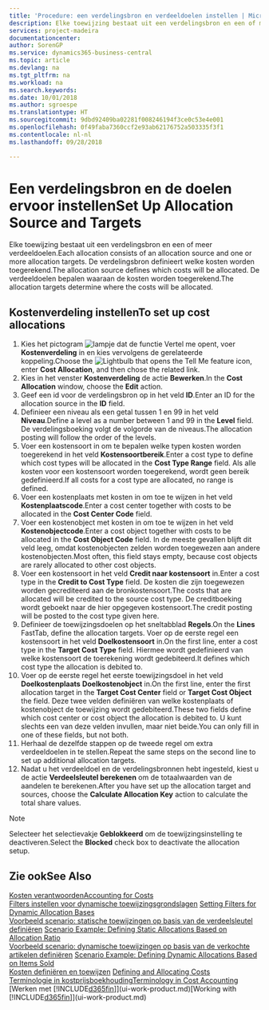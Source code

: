 ```yaml
---
title: 'Procedure: een verdelingsbron en verdeeldoelen instellen | Microsoft Docs'
description: Elke toewijzing bestaat uit een verdelingsbron en een of meer verdeeldoelen. De verdelingsbron definieert welke kosten worden toegerekend. De verdeeldoelen bepalen waaraan de kosten worden toegerekend.
services: project-madeira
documentationcenter: 
author: SorenGP
ms.service: dynamics365-business-central
ms.topic: article
ms.devlang: na
ms.tgt_pltfrm: na
ms.workload: na
ms.search.keywords: 
ms.date: 10/01/2018
ms.author: sgroespe
ms.translationtype: HT
ms.sourcegitcommit: 9dbd92409ba02281f008246194f3ce0c53e4e001
ms.openlocfilehash: 0f49faba7360ccf2e93ab62176752a503335f3f1
ms.contentlocale: nl-nl
ms.lasthandoff: 09/28/2018

---
```

# <a name="set-up-allocation-source-and-targets"></a><span data-ttu-id="f8a5b-105">Een verdelingsbron en de doelen ervoor instellen</span><span class="sxs-lookup"><span data-stu-id="f8a5b-105">Set Up Allocation Source and Targets</span></span>
<span data-ttu-id="f8a5b-106">Elke toewijzing bestaat uit een verdelingsbron en een of meer verdeeldoelen.</span><span class="sxs-lookup"><span data-stu-id="f8a5b-106">Each allocation consists of an allocation source and one or more allocation targets.</span></span> <span data-ttu-id="f8a5b-107">De verdelingsbron definieert welke kosten worden toegerekend.</span><span class="sxs-lookup"><span data-stu-id="f8a5b-107">The allocation source defines which costs will be allocated.</span></span> <span data-ttu-id="f8a5b-108">De verdeeldoelen bepalen waaraan de kosten worden toegerekend.</span><span class="sxs-lookup"><span data-stu-id="f8a5b-108">The allocation targets determine where the costs will be allocated.</span></span>  

## <a name="to-set-up-cost-allocations"></a><span data-ttu-id="f8a5b-109">Kostenverdeling instellen</span><span class="sxs-lookup"><span data-stu-id="f8a5b-109">To set up cost allocations</span></span>  
1.  <span data-ttu-id="f8a5b-110">Kies het pictogram ![lampje dat de functie Vertel me opent](media/ui-search/search_small.png "Vertel me wat u wilt doen"), voer **Kostenverdeling** in en kies vervolgens de gerelateerde koppeling.</span><span class="sxs-lookup"><span data-stu-id="f8a5b-110">Choose the ![Lightbulb that opens the Tell Me feature](media/ui-search/search_small.png "Tell me what you want to do") icon, enter **Cost Allocation**, and then chose the related link.</span></span>  
2.  <span data-ttu-id="f8a5b-111">Kies in het venster **Kostenverdeling** de actie **Bewerken**.</span><span class="sxs-lookup"><span data-stu-id="f8a5b-111">In the **Cost Allocation** window, choose the **Edit** action.</span></span>  
3.  <span data-ttu-id="f8a5b-112">Geef een id voor de verdelingsbron op in het veld **ID**.</span><span class="sxs-lookup"><span data-stu-id="f8a5b-112">Enter an ID for the allocation source in the **ID** field.</span></span>  
4.  <span data-ttu-id="f8a5b-113">Definieer een niveau als een getal tussen 1 en 99 in het veld **Niveau**.</span><span class="sxs-lookup"><span data-stu-id="f8a5b-113">Define a level as a number between 1 and 99 in the **Level** field.</span></span> <span data-ttu-id="f8a5b-114">De verdelingsboeking volgt de volgorde van de niveaus.</span><span class="sxs-lookup"><span data-stu-id="f8a5b-114">The allocation posting will follow the order of the levels.</span></span>  
5.  <span data-ttu-id="f8a5b-115">Voer een kostensoort in om te bepalen welke typen kosten worden toegerekend in het veld **Kostensoortbereik**.</span><span class="sxs-lookup"><span data-stu-id="f8a5b-115">Enter a cost type to define which cost types will be allocated in the **Cost Type Range** field.</span></span> <span data-ttu-id="f8a5b-116">Als alle kosten voor een kostensoort worden toegerekend, wordt geen bereik gedefinieerd.</span><span class="sxs-lookup"><span data-stu-id="f8a5b-116">If all costs for a cost type are allocated, no range is defined.</span></span>  
6.  <span data-ttu-id="f8a5b-117">Voer een kostenplaats met kosten in om toe te wijzen in het veld **Kostenplaatscode**.</span><span class="sxs-lookup"><span data-stu-id="f8a5b-117">Enter a cost center together with costs to be allocated in the **Cost Center Code** field.</span></span>  
7.  <span data-ttu-id="f8a5b-118">Voer een kostenobject met kosten in om toe te wijzen in het veld **Kostenobjectcode**.</span><span class="sxs-lookup"><span data-stu-id="f8a5b-118">Enter a cost object together with costs to be allocated in the **Cost Object Code** field.</span></span> <span data-ttu-id="f8a5b-119">In de meeste gevallen blijft dit veld leeg, omdat kostenobjecten zelden worden toegewezen aan andere kostenobjecten.</span><span class="sxs-lookup"><span data-stu-id="f8a5b-119">Most often, this field stays empty, because cost objects are rarely allocated to other cost objects.</span></span>  
8.  <span data-ttu-id="f8a5b-120">Voer een kostensoort in het veld **Credit naar kostensoort** in.</span><span class="sxs-lookup"><span data-stu-id="f8a5b-120">Enter a cost type in the **Credit to Cost Type** field.</span></span> <span data-ttu-id="f8a5b-121">De kosten die zijn toegewezen worden gecrediteerd aan de bronkostensoort.</span><span class="sxs-lookup"><span data-stu-id="f8a5b-121">The costs that are allocated will be credited to the source cost type.</span></span> <span data-ttu-id="f8a5b-122">De creditboeking wordt geboekt naar de hier opgegeven kostensoort.</span><span class="sxs-lookup"><span data-stu-id="f8a5b-122">The credit posting will be posted to the cost type given here.</span></span>  
9. <span data-ttu-id="f8a5b-123">Definieer de toewijzingsdoelen op het sneltabblad **Regels**.</span><span class="sxs-lookup"><span data-stu-id="f8a5b-123">On the **Lines** FastTab, define the allocation targets.</span></span> <span data-ttu-id="f8a5b-124">Voer op de eerste regel een kostensoort in het veld **Doelkostensoort** in.</span><span class="sxs-lookup"><span data-stu-id="f8a5b-124">On the first line, enter a cost type in the **Target Cost Type** field.</span></span> <span data-ttu-id="f8a5b-125">Hiermee wordt gedefinieerd van welke kostensoort de toerekening wordt gedebiteerd.</span><span class="sxs-lookup"><span data-stu-id="f8a5b-125">It defines which cost type the allocation is debited to.</span></span>  
10. <span data-ttu-id="f8a5b-126">Voer op de eerste regel het eerste toewijzingsdoel in het veld **Doelkostenplaats** **Doelkostenobject** in.</span><span class="sxs-lookup"><span data-stu-id="f8a5b-126">On the first line, enter the first allocation target in the **Target Cost Center** field or **Target Cost Object** the field.</span></span> <span data-ttu-id="f8a5b-127">Deze twee velden definiëren van welke kostenplaats of kostenobject de toewijzing wordt gedebiteerd.</span><span class="sxs-lookup"><span data-stu-id="f8a5b-127">These two fields define which cost center or cost object the allocation is debited to.</span></span> <span data-ttu-id="f8a5b-128">U kunt slechts een van deze velden invullen, maar niet beide.</span><span class="sxs-lookup"><span data-stu-id="f8a5b-128">You can only fill in one of these fields, but not both.</span></span>  
11. <span data-ttu-id="f8a5b-129">Herhaal de dezelfde stappen op de tweede regel om extra verdeeldoelen in te stellen.</span><span class="sxs-lookup"><span data-stu-id="f8a5b-129">Repeat the same steps on the second line to set up additional allocation targets.</span></span>  
12. <span data-ttu-id="f8a5b-130">Nadat u het verdeeldoel en de verdelingsbronnen hebt ingesteld, kiest u de actie **Verdeelsleutel berekenen** om de totaalwaarden van de aandelen te berekenen.</span><span class="sxs-lookup"><span data-stu-id="f8a5b-130">After you have set up the allocation target and sources, choose the **Calculate Allocation Key** action to calculate the total share values.</span></span>  

> [!NOTE]  
>  <span data-ttu-id="f8a5b-131">Selecteer het selectievakje **Geblokkeerd** om de toewijzingsinstelling te deactiveren.</span><span class="sxs-lookup"><span data-stu-id="f8a5b-131">Select the **Blocked** check box to deactivate the allocation setup.</span></span>  

## <a name="see-also"></a><span data-ttu-id="f8a5b-132">Zie ook</span><span class="sxs-lookup"><span data-stu-id="f8a5b-132">See Also</span></span>  
[<span data-ttu-id="f8a5b-133">Kosten verantwoorden</span><span class="sxs-lookup"><span data-stu-id="f8a5b-133">Accounting for Costs</span></span>](finance-manage-cost-accounting.md)  
 <span data-ttu-id="f8a5b-134">[Filters instellen voor dynamische toewijzingsgrondslagen](finance-setting-filters-for-dynamic-allocation-bases.md) </span><span class="sxs-lookup"><span data-stu-id="f8a5b-134">[Setting Filters for Dynamic Allocation Bases](finance-setting-filters-for-dynamic-allocation-bases.md) </span></span>  
 <span data-ttu-id="f8a5b-135">[Voorbeeld scenario: statische toewijzingen op basis van de verdeelsleutel definiëren](finance-scenario-example-defining-static-allocations-based-on-allocation-ratio.md) </span><span class="sxs-lookup"><span data-stu-id="f8a5b-135">[Scenario Example: Defining Static Allocations Based on Allocation Ratio](finance-scenario-example-defining-static-allocations-based-on-allocation-ratio.md) </span></span>  
 <span data-ttu-id="f8a5b-136">[Voorbeeld scenario: dynamische toewijzingen op basis van de verkochte artikelen definiëren](finance-scenario-example-defining-dynamic-allocations-based-on-items-sold.md) </span><span class="sxs-lookup"><span data-stu-id="f8a5b-136">[Scenario Example: Defining Dynamic Allocations Based on Items Sold](finance-scenario-example-defining-dynamic-allocations-based-on-items-sold.md) </span></span>  
 <span data-ttu-id="f8a5b-137">[Kosten definiëren en toewijzen](finance-define-and-allocate-costs.md) </span><span class="sxs-lookup"><span data-stu-id="f8a5b-137">[Defining and Allocating Costs](finance-define-and-allocate-costs.md) </span></span>  
 [<span data-ttu-id="f8a5b-138">Terminologie in kostprijsboekhouding</span><span class="sxs-lookup"><span data-stu-id="f8a5b-138">Terminology in Cost Accounting</span></span>](finance-terminology-in-cost-accounting.md)  
 <span data-ttu-id="f8a5b-139">[Werken met [!INCLUDE[d365fin](includes/d365fin_md.md)]](ui-work-product.md)</span><span class="sxs-lookup"><span data-stu-id="f8a5b-139">[Working with [!INCLUDE[d365fin](includes/d365fin_md.md)]](ui-work-product.md)</span></span>

